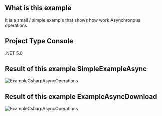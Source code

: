 
## What is this example

It is a small / simple example that shows how work Asynchronous operations

## Project Type Console

.NET 5.0

## Result of this example SimpleExampleAsync
![ExampleCsharpAsyncOperations](https://github.com/jeftegoesdev/ExampleCsharpAsyncOperations/blob/master/Images/SimpleExampleAsync.PNG)

## Result of this example ExampleAsyncDownload
![ExampleCsharpAsyncOperations](https://github.com/jeftegoesdev/ExampleCsharpAsyncOperations/blob/master/Images/ExampleAsyncDownload.PNG)
